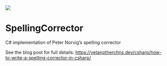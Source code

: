 [![](https://travis-ci.org/yetanotherchris/SpellingCorrector.svg?branch=master)](https://travis-ci.org/yetanotherchris/SpellingCorrector)

# SpellingCorrector
C# implementation of Peter Norvig’s spelling corrector

See the blog post for full details:
https://yetanotherchris.dev/csharp/how-to-write-a-spelling-corrector-in-csharp/
